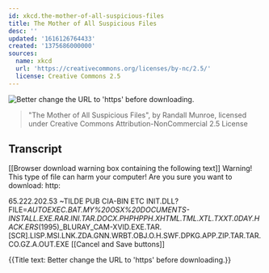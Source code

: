 ```yaml
---
id: xkcd.the-mother-of-all-suspicious-files
title: The Mother of All Suspicious Files
desc: ''
updated: '1616126764433'
created: '1375686000000'
sources:
  name: xkcd
  url: 'https://creativecommons.org/licenses/by-nc/2.5/'
  license: Creative Commons 2.5
---
```

![Better change the URL to 'https' before downloading.](https://imgs.xkcd.com/comics/the_mother_of_all_suspicious_files.png)
> "The Mother of All Suspicious Files", by Randall Munroe, licensed under Creative Commons Attribution-NonCommercial 2.5 License

## Transcript
[[Browser download warning box containing the following text]]
Warning!
This type of file can harm your computer! Are you sure you want to download:
http:

65.222.202.53
~TILDE
PUB
CIA-BIN
ETC
INIT.DLL?FILE=_AUTOEXEC.BAT.MY%20OSX%20DOCUMENTS-INSTALL.EXE.RAR.INI.TAR.DOCX.PHPHPPH.XHTML.TML.XTL.TXXT.0DAY.HACK.ERS_(1995)_BLURAY_CAM-XVID.EXE.TAR.[SCR].LISP.MSI.LNK.ZDA.GNN.WRBT.OBJ.O.H.SWF.DPKG.APP.ZIP.TAR.TAR.CO.GZ.A.OUT.EXE
[[Cancel and Save buttons]]

{{Title text: Better change the URL to 'https' before downloading.}}

